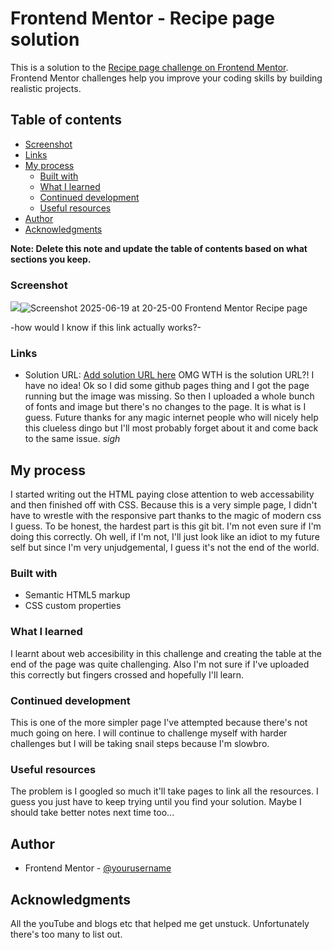 # Frontend Mentor - Recipe page solution

This is a solution to the [Recipe page challenge on Frontend Mentor](https://www.frontendmentor.io/challenges/recipe-page-KiTsR8QQKm). Frontend Mentor challenges help you improve your coding skills by building realistic projects. 

## Table of contents

  - [Screenshot](#screenshot)
  - [Links](#links)
- [My process](#my-process)
  - [Built with](#built-with)
  - [What I learned](#what-i-learned)
  - [Continued development](#continued-development)
  - [Useful resources](#useful-resources)
- [Author](#author)
- [Acknowledgments](#acknowledgments)

**Note: Delete this note and update the table of contents based on what sections you keep.**


### Screenshot

![](./screenshot.jpg)![Screenshot 2025-06-19 at 20-25-00 Frontend Mentor Recipe page](https://github.com/user-attachments/assets/cb79f042-a16b-4e02-9c95-9c83cc6c880c)

-how would I know if this link actually works?-
### Links

- Solution URL: [Add solution URL here]([https://your-solution-url.com](https://meddifera.github.io/frontendMentorRecipePage/))
OMG WTH is the solution URL?! I have no idea! Ok so I did some github pages thing and I got the page running but the image was missing. So then I uploaded a whole bunch of fonts and image but there's no changes to the page. It is what is I guess. Future thanks for any magic internet people who will nicely help this clueless dingo but I'll most probably forget about it and come back to the same issue. *sigh*

## My process

I started writing out the HTML paying close attention to web accessability and then finished off with CSS. Because this is a very simple page, I didn't have to wrestle with the responsive part thanks to the magic of modern css I guess. To be honest, the hardest part is this git bit. I'm not even sure if I'm doing this correctly. Oh well, if I'm not, I'll just look like an idiot to my future self but since I'm very unjudgemental, I guess it's not the end of the world.

### Built with

- Semantic HTML5 markup
- CSS custom properties

### What I learned
I learnt about web accesibility in this challenge and creating the table at the end of the page was quite challenging. Also I'm not sure if I've uploaded this correctly but fingers crossed and hopefully I'll learn.

### Continued development

This is one of the more simpler page I've attempted because there's not much going on here. I will continue to challenge myself with harder challenges but I will be taking snail steps because I'm slowbro.

### Useful resources

The problem is I googled so much it'll take pages to link all the resources. I guess you just have to keep trying until you find your solution. Maybe I should take better notes next time too...

## Author

- Frontend Mentor - [@yourusername](https://www.frontendmentor.io/profile/meddifera)

## Acknowledgments

All the youTube and blogs etc that helped me get unstuck. Unfortunately there's too many to list out.

